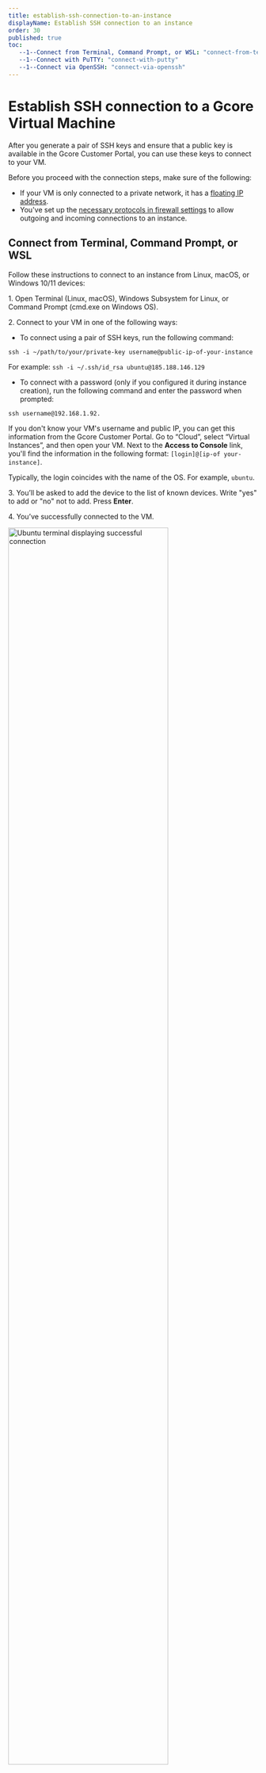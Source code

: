 ```yaml
---
title: establish-ssh-connection-to-an-instance
displayName: Establish SSH connection to an instance
order: 30
published: true
toc:
   --1--Connect from Terminal, Command Prompt, or WSL: "connect-from-terminal-command-prompt-or-wsl"
   --1--Connect with PuTTY: "connect-with-putty"
   --1--Connect via OpenSSH: "connect-via-openssh"
---
```


# Establish SSH connection to a Gcore Virtual Machine

After you generate a pair of SSH keys and ensure that a public key is available in the Gcore Customer Portal, you can use these keys to connect to your VM.

Before you proceed with the connection steps, make sure of the following:

- If your VM is only connected to a private network, it has a <a href="https://gcore.com/docs/cloud/networking/ip-address/create-and-configure-a-floating-ip-address" target="_blank">floating IP address</a>.
- You've set up the <a href="https://gcore.com/docs/cloud/networking/add-and-configure-a-firewall#use-the-default-firewall" target="_blank">necessary protocols in firewall settings</a> to allow outgoing and incoming connections to an instance. 

## Connect from Terminal, Command Prompt, or WSL

Follow these instructions to connect to an instance from Linux, macOS, or Windows 10/11 devices:

1\. Open Terminal (Linux, macOS), Windows Subsystem for Linux, or Command Prompt (cmd.exe on Windows OS).

2\. Connect to your VM in one of the following ways:

* To connect using a pair of SSH keys, run the following command: 

```
ssh -i ~/path/to/your/private-key username@public-ip-of-your-instance
``` 

For example:  `ssh -i ~/.ssh/id_rsa ubuntu@185.188.146.129`

* To connect with a password (only if you configured it during instance creation), run the following command and enter the password when prompted:

```
ssh username@192.168.1.92. 
```
<alert-element type="tip" title="Tip">
 
If you don't know your VM's username and public IP, you can get this information from the Gcore Customer Portal. Go to “Cloud”, select “Virtual Instances”, and then open your VM. Next to the **Access to Console** link, you'll find the information in the following format: `[login]@[ip-of your-instance]`. 

Typically, the login coincides with the name of the OS. For example, `ubuntu`.
 
</alert-element>

3\. You’ll be asked to add the device to the list of known devices. Write "yes" to add or "no" not to add. Press **Enter**.

4\. You’ve successfully connected to the VM.

<img src="https://assets.gcore.pro/docs/cloud/virtual-instances/connect/establish-ssh-connection-to-an-instance/linux-connected.png" alt="Ubuntu terminal displaying successful connection" width="80%">

## Connect with PuTTY

Follow these instructions to connect to an instance from Windows 10/11 devices:

1\. Run the <a href="https://putty.org/" target="_blank">PuTTY app</a>.

2\. Click “Session” and enter the VM's IP address in the “HostName (or IP address)” field. 

3\. Ensure that port 22 is entered in the “Port" field. This is the standard port for SSH connection. 

<img src="https://assets.gcore.pro/docs/cloud/virtual-instances/connect/establish-ssh-connection-to-an-instance/puttygen-session.png" alt="Puttygen application with highlighted Port and Host name fields" width="80%">

<alert-element type="tip" title="Tip">
 
You can find the IP address of your instance in the Gcore Customer Portal. Go to the “Virtual Instances” tab and check the “IP Address” column.
 
</alert-element>

4\. Make sure that the “Connection type” parameter is set to SSH.

5\. From the sidebar, go to **Connection** > **SSH** > **Auth** > **Credentials**.

6\. Click **Browse** and find your private SSH key.

<img src="https://assets.gcore.pro/docs/cloud/virtual-instances/connect/establish-ssh-connection-to-an-instance/puttygen-session-annotated.png" alt="PuttyGen application with open Credentials tab" width="80%">

7\. Load the file with the private key to the instance in the .ppk format. 

8\. Click **Open** to launch the PuTTY terminal window. 

9\. If you're connecting to the VM for the first time, you’ll be asked if you want to save the host key of your VM. Click **Accept**.

<img src="https://assets.gcore.pro/docs/cloud/virtual-instances/connect/establish-ssh-connection-to-an-instance/putty-cache-server.png" alt="Putty security alert that asks to cache the server's host key" width="80%">

10\. Log in by using the following credentials: 

* **login**: Enter the username that was specified when you created the VM.
* **password** (optional): If you configured a password while creating the VM, enter your password. 

<alert-element type="tip" title="Tip">
 
If you don't know your VM's username and public IP, you can check this information in the Gcore Customer Portal. Go to the “Cloud” section, click “Virtual Instances”, and open your VM. Next to the **Access to Console** link, you'll find the information in the following format: `[login]@[ip-of your-instance]`. 

Typically, the login coincides with the name of the OS. For example, `ubuntu`.
 
</alert-element>

11\. Press **Enter**.  

12\. You’ve successfully connected to the VM.

<img src="https://assets.gcore.pro/docs/cloud/virtual-instances/connect/establish-ssh-connection-to-an-instance/putty-connected.png" alt="Putty terminal displaying successful connection" width="80%">

## Connect via OpenSSH  

Windows has a built-in OpenSSH client that allows you to access your VM via console, like on Linux. By default, this component is not activated.
Follow these steps to activate OpenSSH:

1\. Open “Windows Settings”.

<img src="https://assets.gcore.pro/docs/cloud/virtual-instances/connect/establish-ssh-connection-to-an-instance/windows-settings.png" alt="Windows settings page" width="80%">

2\. Go to “Apps” and click **Optional features**.

<img src="https://assets.gcore.pro/docs/cloud/virtual-instances/connect/establish-ssh-connection-to-an-instance/windows-optional-features.png" alt="Windows Apps and features page" width="80%">

3\. Find OpenSSH Client, click to expand the detailed description, and click **Install**. 

<img src="https://assets.gcore.pro/docs/cloud/virtual-instances/connect/establish-ssh-connection-to-an-instance/windows-openssh.png" alt="Windows Apps and features page that displays OpenSSH Client app" width="80%">

4\. After the OpenSSH client is installed, restart your computer to apply the settings correctly. OpenSSH client will become available from Command Prompt (cmd.exe).

5\. Open the Command Prompt and connect to an instance in one of the following ways:

* To connect using a pair of SHH keys, run the following command: 

```
ssh username@192.168.1.92 -i ~/path/to/your/private-key username@public-ip-of-your-instance
```
* To connect with a password (only if you configured it during instance creation), run the following command and enter a password when prompted:

```
ssh username@192.168.1.92
```

<alert-element type="tip" title="Tip">
 
If you don't know your VM's username and public IP, you can check this information in the Gcore Customer Portal. Go to the “Cloud” section, select “Virtual Instances”, and then open your VM. Next to the **Access to Console** link, you'll find the information in the following format: `[login]@[ip-of your-VM]`. 

Typically, the login is the same as the name of the OS. For example, `ubuntu`.
 
</alert-element>

6\. You’ll be asked to add the device to the list of known devices. Write "yes" to add or "no" not to add. Press **Enter**.

7\. You’ve successfully connected to the VM.

<img src="https://assets.gcore.pro/docs/cloud/virtual-instances/connect/establish-ssh-connection-to-an-instance/linux-connected.png" alt="Ubuntu terminal displaying successful connection" width="80%"> 
